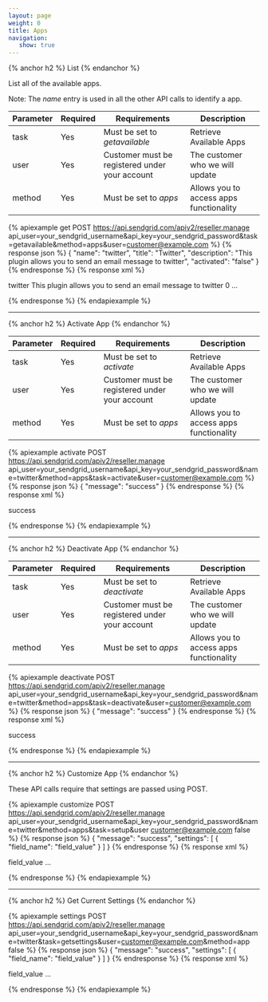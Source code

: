```yaml
---
layout: page
weight: 0
title: Apps
navigation:
   show: true
---
```


{% anchor h2 %}
List 
{% endanchor %}

List all of the available apps.

Note: The *name* entry is used in all the other API calls to identify a app.

<table class="table table-bordered table-striped">
   <thead>
      <tr>
         <th>Parameter</th>
         <th>Required</th>
         <th>Requirements</th>
         <th>Description</th>
      </tr>
   </thead>
   <tbody>
      <tr>
         <td>task</td>
         <td>Yes</td>
         <td>
            Must be set to
            <em>getavailable</em>
         </td>
         <td>Retrieve Available Apps</td>
      </tr>
      <tr>
         <td>user</td>
         <td>Yes</td>
         <td>Customer must be registered under your account</td>
         <td>The customer who we will update</td>
      </tr>
      <tr>
         <td>method</td>
         <td>Yes</td>
         <td>
            Must be set to
            <em>apps</em>
         </td>
         <td>Allows you to access apps functionality</td>
      </tr>
   </tbody>
</table>

{% apiexample get POST https://api.sendgrid.com/apiv2/reseller.manage api_user=your_sendgrid_username&api_key=your_sendgrid_password&task=getavailable&method=apps&user=customer@example.com %}
  {% response json %}
{
  "name": "twitter",
  "title": "Twitter",
  "description": "This plugin allows you to send an email message to twitter",
  "activated": "false"
}
  {% endresponse %}
  {% response xml %}
<?xml version="1.0" encoding="ISO-8859-1"?>

<filters>
   <filter>
      <name>twitter</name>
      <title>
Twitter

</title>
      <description>This plugin allows you to send an email message to twitter</description>
      <activated>0</activated>
   </filter>
   ...
</filters>

  {% endresponse %}
{% endapiexample %}

* * * * *

{% anchor h2 %}
Activate App 
{% endanchor %}

<table class="table table-bordered table-striped">
   <thead>
      <tr>
         <th>Parameter</th>
         <th>Required</th>
         <th>Requirements</th>
         <th>Description</th>
      </tr>
   </thead>
   <tbody>
      <tr>
         <td>task</td>
         <td>Yes</td>
         <td>
            Must be set to
            <em>activate</em>
         </td>
         <td>Retrieve Available Apps</td>
      </tr>
      <tr>
         <td>user</td>
         <td>Yes</td>
         <td>Customer must be registered under your account</td>
         <td>The customer who we will update</td>
      </tr>
      <tr>
         <td>method</td>
         <td>Yes</td>
         <td>
            Must be set to
            <em>apps</em>
         </td>
         <td>Allows you to access apps functionality</td>
      </tr>
   </tbody>
</table>

{% apiexample activate POST https://api.sendgrid.com/apiv2/reseller.manage api_user=your_sendgrid_username&api_key=your_sendgrid_password&name=twitter&method=apps&task=activate&user=customer@example.com %}
  {% response json %}
{
  "message": "success"
}
  {% endresponse %}
  {% response xml %}
<?xml version="1.0" encoding="ISO-8859-1"?>

<result>
   <message>success</message>
</result>

  {% endresponse %}
{% endapiexample %}

* * * * *

{% anchor h2 %}
Deactivate App 
{% endanchor %}

<table class="table table-bordered table-striped">
   <thead>
      <tr>
         <th>Parameter</th>
         <th>Required</th>
         <th>Requirements</th>
         <th>Description</th>
      </tr>
   </thead>
   <tbody>
      <tr>
         <td>task</td>
         <td>Yes</td>
         <td>
            Must be set to
            <em>deactivate</em>
         </td>
         <td>Retrieve Available Apps</td>
      </tr>
      <tr>
         <td>user</td>
         <td>Yes</td>
         <td>Customer must be registered under your account</td>
         <td>The customer who we will update</td>
      </tr>
      <tr>
         <td>method</td>
         <td>Yes</td>
         <td>
            Must be set to
            <em>apps</em>
         </td>
         <td>Allows you to access apps functionality</td>
      </tr>
   </tbody>
</table>

{% apiexample deactivate POST https://api.sendgrid.com/apiv2/reseller.manage api_user=your_sendgrid_username&api_key=your_sendgrid_password&name=twitter&method=apps&task=deactivate&user=customer@example.com %}
  {% response json %}
{
  "message": "success"
}
  {% endresponse %}
  {% response xml %}
<?xml version="1.0" encoding="ISO-8859-1"?>

<result>
   <message>success</message>
</result>

  {% endresponse %}
{% endapiexample %}

* * * * *

{% anchor h2 %}
Customize App 
{% endanchor %}

These API calls require that settings are passed using POST.

{% apiexample customize POST https://api.sendgrid.com/apiv2/reseller.manage api_user=your_sendgrid_username&api_key=your_sendgrid_password&name=twitter&method=apps&task=setup&user customer@example.com false %}
  {% response json %}
{
  "message": "success",
  "settings": [
    {
      "field_name": "field_value"
    }
  ]
}
  {% endresponse %}
  {% response xml %}
<?xml version="1.0" encoding="ISO-8859-1"?>

<filter>
   <field_name>field_value</field_name>
   ...
</filter>

  {% endresponse %}
{% endapiexample %}

* * * * *

{% anchor h2 %}
Get Current Settings 
{% endanchor %}

{% apiexample settings POST https://api.sendgrid.com/apiv2/reseller.manage api_user=your_sendgrid_username&api_key=your_sendgrid_password&name=twitter&task=getsettings&user=customer@example.com&method=app false %}
  {% response json %}
{
  "message": "success",
  "settings": [
    {
      "field_name": "field_value"
    }
  ]
}
  {% endresponse %}
  {% response xml %}
<?xml version="1.0" encoding="ISO-8859-1"?>

<filter>
   <field_name>field_value</field_name>
   ...
</filter>

  {% endresponse %}
{% endapiexample %}
